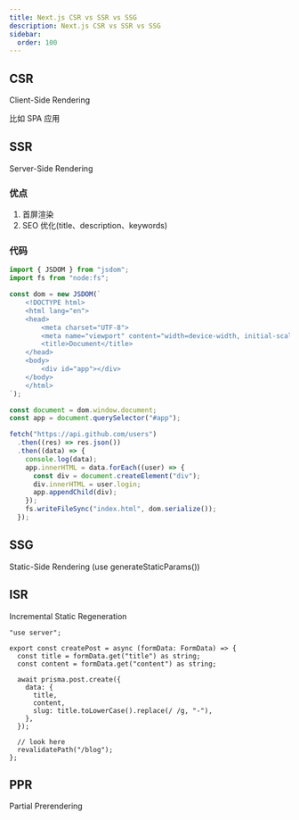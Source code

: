```yaml
---
title: Next.js CSR vs SSR vs SSG
description: Next.js CSR vs SSR vs SSG
sidebar:
  order: 100
---
```


## CSR

Client-Side Rendering

比如 SPA 应用

## SSR

Server-Side Rendering

### 优点

1. 首屏渲染
2. SEO 优化(title、description、keywords)

### 代码

```js
import { JSDOM } from "jsdom";
import fs from "node:fs";

const dom = new JSDOM(`
    <!DOCTYPE html>
    <html lang="en">
    <head>
        <meta charset="UTF-8">
        <meta name="viewport" content="width=device-width, initial-scale=1.0">
        <title>Document</title>
    </head>
    <body>
        <div id="app"></div>
    </body>
    </html>
`);

const document = dom.window.document;
const app = document.querySelector("#app");

fetch("https://api.github.com/users")
  .then((res) => res.json())
  .then((data) => {
    console.log(data);
    app.innerHTML = data.forEach((user) => {
      const div = document.createElement("div");
      div.innerHTML = user.login;
      app.appendChild(div);
    });
    fs.writeFileSync("index.html", dom.serialize());
  });
```

## SSG

Static-Side Rendering (use generateStaticParams())

## ISR

Incremental Static Regeneration

```tsx
"use server";

export const createPost = async (formData: FormData) => {
  const title = formData.get("title") as string;
  const content = formData.get("content") as string;

  await prisma.post.create({
    data: {
      title,
      content,
      slug: title.toLowerCase().replace(/ /g, "-"),
    },
  });

  // look here
  revalidatePath("/blog");
};
```

## PPR

Partial Prerendering
